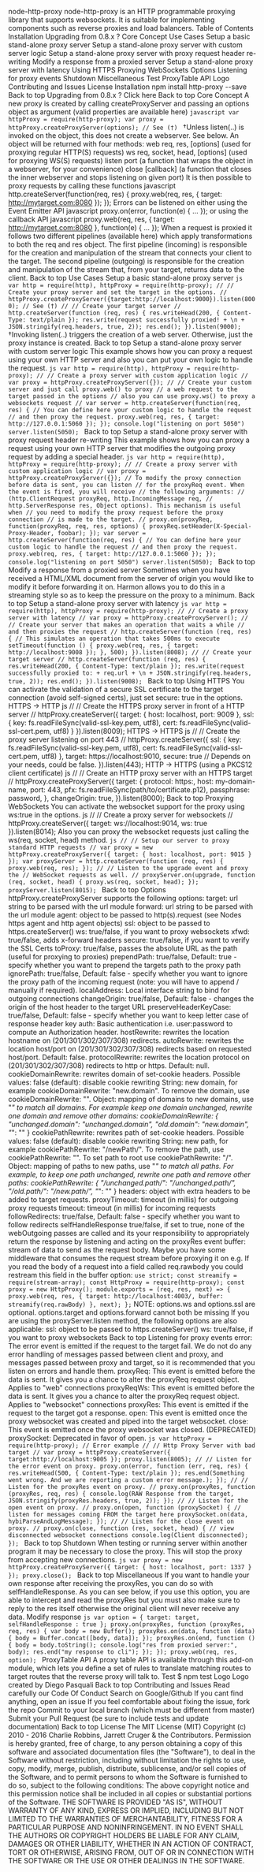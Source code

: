 node-http-proxy node-http-proxy is an HTTP programmable proxying library that supports websockets. It is suitable for implementing components such as reverse proxies and load balancers. Table of Contents Installation Upgrading from 0.8.x ? Core Concept Use Cases Setup a basic stand-alone proxy server Setup a stand-alone proxy server with custom server logic Setup a stand-alone proxy server with proxy request header re-writing Modify a response from a proxied server Setup a stand-alone proxy server with latency Using HTTPS Proxying WebSockets Options Listening for proxy events Shutdown Miscellaneous Test ProxyTable API Logo Contributing and Issues License Installation npm install http-proxy --save Back to top Upgrading from 0.8.x ? Click here Back to top Core Concept A new proxy is created by calling createProxyServer and passing an options object as argument (valid properties are available here) ```javascript var httpProxy = require(http-proxy); var proxy = httpProxy.createProxyServer(options); // See (†) ``` †Unless listen(..) is invoked on the object, this does not create a webserver. See below. An object will be returned with four methods: web req, res, [options] (used for proxying regular HTTP(S) requests) ws req, socket, head, [options] (used for proxying WS(S) requests) listen port (a function that wraps the object in a webserver, for your convenience) close [callback] (a function that closes the inner webserver and stops listening on given port) It is then possible to proxy requests by calling these functions javascript http.createServer(function(req, res) { proxy.web(req, res, { target: http://mytarget.com:8080 }); }); Errors can be listened on either using the Event Emitter API javascript proxy.on(error, function(e) { ... }); or using the callback API javascript proxy.web(req, res, { target: http://mytarget.com:8080 }, function(e) { ... }); When a request is proxied it follows two different pipelines (available here) which apply transformations to both the req and res object. The first pipeline (incoming) is responsible for the creation and manipulation of the stream that connects your client to the target. The second pipeline (outgoing) is responsible for the creation and manipulation of the stream that, from your target, returns data to the client. Back to top Use Cases Setup a basic stand-alone proxy server ```js var http = require(http), httpProxy = require(http-proxy); // // Create your proxy server and set the target in the options. // httpProxy.createProxyServer({target:http://localhost:9000}).listen(8000); // See (†) // // Create your target server // http.createServer(function (req, res) { res.writeHead(200, { Content-Type: text/plain }); res.write(request successfully proxied! + \n + JSON.stringify(req.headers, true, 2)); res.end(); }).listen(9000); ``` †Invoking listen(..) triggers the creation of a web server. Otherwise, just the proxy instance is created. Back to top Setup a stand-alone proxy server with custom server logic This example shows how you can proxy a request using your own HTTP server and also you can put your own logic to handle the request. ```js var http = require(http), httpProxy = require(http-proxy); // // Create a proxy server with custom application logic // var proxy = httpProxy.createProxyServer({}); // // Create your custom server and just call proxy.web() to proxy // a web request to the target passed in the options // also you can use proxy.ws() to proxy a websockets request // var server = http.createServer(function(req, res) { // You can define here your custom logic to handle the request // and then proxy the request. proxy.web(req, res, { target: http://127.0.0.1:5060 }); }); console.log("listening on port 5050") server.listen(5050); ``` Back to top Setup a stand-alone proxy server with proxy request header re-writing This example shows how you can proxy a request using your own HTTP server that modifies the outgoing proxy request by adding a special header. ```js var http = require(http), httpProxy = require(http-proxy); // // Create a proxy server with custom application logic // var proxy = httpProxy.createProxyServer({}); // To modify the proxy connection before data is sent, you can listen // for the proxyReq event. When the event is fired, you will receive // the following arguments: // (http.ClientRequest proxyReq, http.IncomingMessage req, // http.ServerResponse res, Object options). This mechanism is useful when // you need to modify the proxy request before the proxy connection // is made to the target. // proxy.on(proxyReq, function(proxyReq, req, res, options) { proxyReq.setHeader(X-Special-Proxy-Header, foobar); }); var server = http.createServer(function(req, res) { // You can define here your custom logic to handle the request // and then proxy the request. proxy.web(req, res, { target: http://127.0.0.1:5060 }); }); console.log("listening on port 5050") server.listen(5050); ``` Back to top Modify a response from a proxied server Sometimes when you have received a HTML/XML document from the server of origin you would like to modify it before forwarding it on. Harmon allows you to do this in a streaming style so as to keep the pressure on the proxy to a minimum. Back to top Setup a stand-alone proxy server with latency ```js var http = require(http), httpProxy = require(http-proxy); // // Create a proxy server with latency // var proxy = httpProxy.createProxyServer(); // // Create your server that makes an operation that waits a while // and then proxies the request // http.createServer(function (req, res) { // This simulates an operation that takes 500ms to execute setTimeout(function () { proxy.web(req, res, { target: http://localhost:9008 }); }, 500); }).listen(8008); // // Create your target server // http.createServer(function (req, res) { res.writeHead(200, { Content-Type: text/plain }); res.write(request successfully proxied to: + req.url + \n + JSON.stringify(req.headers, true, 2)); res.end(); }).listen(9008); ``` Back to top Using HTTPS You can activate the validation of a secure SSL certificate to the target connection (avoid self-signed certs), just set secure: true in the options. HTTPS -> HTTP js // // Create the HTTPS proxy server in front of a HTTP server // httpProxy.createServer({ target: { host: localhost, port: 9009 }, ssl: { key: fs.readFileSync(valid-ssl-key.pem, utf8), cert: fs.readFileSync(valid-ssl-cert.pem, utf8) } }).listen(8009); HTTPS -> HTTPS js // // Create the proxy server listening on port 443 // httpProxy.createServer({ ssl: { key: fs.readFileSync(valid-ssl-key.pem, utf8), cert: fs.readFileSync(valid-ssl-cert.pem, utf8) }, target: https://localhost:9010, secure: true // Depends on your needs, could be false. }).listen(443); HTTP -> HTTPS (using a PKCS12 client certificate) js // // Create an HTTP proxy server with an HTTPS target // httpProxy.createProxyServer({ target: { protocol: https:, host: my-domain-name, port: 443, pfx: fs.readFileSync(path/to/certificate.p12), passphrase: password, }, changeOrigin: true, }).listen(8000); Back to top Proxying WebSockets You can activate the websocket support for the proxy using ws:true in the options. js // // Create a proxy server for websockets // httpProxy.createServer({ target: ws://localhost:9014, ws: true }).listen(8014); Also you can proxy the websocket requests just calling the ws(req, socket, head) method. ```js // // Setup our server to proxy standard HTTP requests // var proxy = new httpProxy.createProxyServer({ target: { host: localhost, port: 9015 } }); var proxyServer = http.createServer(function (req, res) { proxy.web(req, res); }); // // Listen to the upgrade event and proxy the // WebSocket requests as well. // proxyServer.on(upgrade, function (req, socket, head) { proxy.ws(req, socket, head); }); proxyServer.listen(8015); ``` Back to top Options httpProxy.createProxyServer supports the following options: target: url string to be parsed with the url module forward: url string to be parsed with the url module agent: object to be passed to http(s).request (see Nodes https agent and http agent objects) ssl: object to be passed to https.createServer() ws: true/false, if you want to proxy websockets xfwd: true/false, adds x-forward headers secure: true/false, if you want to verify the SSL Certs toProxy: true/false, passes the absolute URL as the path (useful for proxying to proxies) prependPath: true/false, Default: true - specify whether you want to prepend the targets path to the proxy path ignorePath: true/false, Default: false - specify whether you want to ignore the proxy path of the incoming request (note: you will have to append / manually if required). localAddress: Local interface string to bind for outgoing connections changeOrigin: true/false, Default: false - changes the origin of the host header to the target URL preserveHeaderKeyCase: true/false, Default: false - specify whether you want to keep letter case of response header key auth: Basic authentication i.e. user:password to compute an Authorization header. hostRewrite: rewrites the location hostname on (201/301/302/307/308) redirects. autoRewrite: rewrites the location host/port on (201/301/302/307/308) redirects based on requested host/port. Default: false. protocolRewrite: rewrites the location protocol on (201/301/302/307/308) redirects to http or https. Default: null. cookieDomainRewrite: rewrites domain of set-cookie headers. Possible values: false (default): disable cookie rewriting String: new domain, for example cookieDomainRewrite: "new.domain". To remove the domain, use cookieDomainRewrite: "". Object: mapping of domains to new domains, use "*" to match all domains. For example keep one domain unchanged, rewrite one domain and remove other domains: cookieDomainRewrite: { "unchanged.domain": "unchanged.domain", "old.domain": "new.domain", "*": "" } cookiePathRewrite: rewrites path of set-cookie headers. Possible values: false (default): disable cookie rewriting String: new path, for example cookiePathRewrite: "/newPath/". To remove the path, use cookiePathRewrite: "". To set path to root use cookiePathRewrite: "/". Object: mapping of paths to new paths, use "*" to match all paths. For example, to keep one path unchanged, rewrite one path and remove other paths: cookiePathRewrite: { "/unchanged.path/": "/unchanged.path/", "/old.path/": "/new.path/", "*": "" } headers: object with extra headers to be added to target requests. proxyTimeout: timeout (in millis) for outgoing proxy requests timeout: timeout (in millis) for incoming requests followRedirects: true/false, Default: false - specify whether you want to follow redirects selfHandleResponse true/false, if set to true, none of the webOutgoing passes are called and its your responsibility to appropriately return the response by listening and acting on the proxyRes event buffer: stream of data to send as the request body. Maybe you have some middleware that consumes the request stream before proxying it on e.g. If you read the body of a request into a field called req.rawbody you could restream this field in the buffer option: ``` use strict; const streamify = require(stream-array); const HttpProxy = require(http-proxy); const proxy = new HttpProxy(); module.exports = (req, res, next) => { proxy.web(req, res, { target: http://localhost:4003/, buffer: streamify(req.rawBody) }, next); }; ``` NOTE: options.ws and options.ssl are optional. options.target and options.forward cannot both be missing If you are using the proxyServer.listen method, the following options are also applicable: ssl: object to be passed to https.createServer() ws: true/false, if you want to proxy websockets Back to top Listening for proxy events error: The error event is emitted if the request to the target fail. We do not do any error handling of messages passed between client and proxy, and messages passed between proxy and target, so it is recommended that you listen on errors and handle them. proxyReq: This event is emitted before the data is sent. It gives you a chance to alter the proxyReq request object. Applies to "web" connections proxyReqWs: This event is emitted before the data is sent. It gives you a chance to alter the proxyReq request object. Applies to "websocket" connections proxyRes: This event is emitted if the request to the target got a response. open: This event is emitted once the proxy websocket was created and piped into the target websocket. close: This event is emitted once the proxy websocket was closed. (DEPRECATED) proxySocket: Deprecated in favor of open. ```js var httpProxy = require(http-proxy); // Error example // // Http Proxy Server with bad target // var proxy = httpProxy.createServer({ target:http://localhost:9005 }); proxy.listen(8005); // // Listen for the error event on proxy. proxy.on(error, function (err, req, res) { res.writeHead(500, { Content-Type: text/plain }); res.end(Something went wrong. And we are reporting a custom error message.); }); // // Listen for the proxyRes event on proxy. // proxy.on(proxyRes, function (proxyRes, req, res) { console.log(RAW Response from the target, JSON.stringify(proxyRes.headers, true, 2)); }); // // Listen for the open event on proxy. // proxy.on(open, function (proxySocket) { // listen for messages coming FROM the target here proxySocket.on(data, hybiParseAndLogMessage); }); // // Listen for the close event on proxy. // proxy.on(close, function (res, socket, head) { // view disconnected websocket connections console.log(Client disconnected); }); ``` Back to top Shutdown When testing or running server within another program it may be necessary to close the proxy. This will stop the proxy from accepting new connections. ```js var proxy = new httpProxy.createProxyServer({ target: { host: localhost, port: 1337 } }); proxy.close(); ``` Back to top Miscellaneous If you want to handle your own response after receiving the proxyRes, you can do so with selfHandleResponse. As you can see below, if you use this option, you are able to intercept and read the proxyRes but you must also make sure to reply to the res itself otherwise the original client will never receive any data. Modify response ```js var option = { target: target, selfHandleResponse : true }; proxy.on(proxyRes, function (proxyRes, req, res) { var body = new Buffer(); proxyRes.on(data, function (data) { body = Buffer.concat([body, data]); }); proxyRes.on(end, function () { body = body.toString(); console.log("res from proxied server:", body); res.end("my response to cli"); }); }); proxy.web(req, res, option); ``` ProxyTable API A proxy table API is available through this add-on module, which lets you define a set of rules to translate matching routes to target routes that the reverse proxy will talk to. Test $ npm test Logo Logo created by Diego Pasquali Back to top Contributing and Issues Read carefully our Code Of Conduct Search on Google/Github If you cant find anything, open an issue If you feel comfortable about fixing the issue, fork the repo Commit to your local branch (which must be different from master) Submit your Pull Request (be sure to include tests and update documentation) Back to top License The MIT License (MIT) Copyright (c) 2010 - 2016 Charlie Robbins, Jarrett Cruger & the Contributors. Permission is hereby granted, free of charge, to any person obtaining a copy of this software and associated documentation files (the "Software"), to deal in the Software without restriction, including without limitation the rights to use, copy, modify, merge, publish, distribute, sublicense, and/or sell copies of the Software, and to permit persons to whom the Software is furnished to do so, subject to the following conditions: The above copyright notice and this permission notice shall be included in all copies or substantial portions of the Software. THE SOFTWARE IS PROVIDED "AS IS", WITHOUT WARRANTY OF ANY KIND, EXPRESS OR IMPLIED, INCLUDING BUT NOT LIMITED TO THE WARRANTIES OF MERCHANTABILITY, FITNESS FOR A PARTICULAR PURPOSE AND NONINFRINGEMENT. IN NO EVENT SHALL THE AUTHORS OR COPYRIGHT HOLDERS BE LIABLE FOR ANY CLAIM, DAMAGES OR OTHER LIABILITY, WHETHER IN AN ACTION OF CONTRACT, TORT OR OTHERWISE, ARISING FROM, OUT OF OR IN CONNECTION WITH THE SOFTWARE OR THE USE OR OTHER DEALINGS IN THE SOFTWARE.